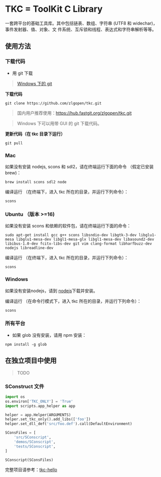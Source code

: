 # TKC = ToolKit C Library

一套跨平台的基础工具库。其中包括链表、数组、字符串 (UTF8 和 widechar)，事件发射器、值、对象、文
件系统、互斥锁和线程、表达式和字符串解析等等。

## 使用方法

### 下载代码

* 用 git 下载

> [Windows 下的 git](https://git-scm.com/download/win)

**下载代码**

```
git clone https://github.com/zlgopen/tkc.git
```

> 国内用户推荐使用：https://hub.fastgit.org/zlgopen/tkc.git

> Windows 下可以用带 GUI 的 git 下载代码。

**更新代码（在 tkc 目录下运行）**

```
git pull
```

### Mac

如果没有安装 nodejs, scons 和 sdl2，请在终端运行下面的命令 （假定已安装 brew)：

```
brew install scons sdl2 node
```

编译运行 （在终端下，进入 tkc 所在的目录，并运行下列命令）：

```
scons
```

### Ubuntu （版本 >=16)

如果没有安装 scons 和依赖的软件包，请在终端运行下面的命令：

```
sudo apt-get install gcc g++ scons libsndio-dev libgtk-3-dev libglu1-mesa libglu1-mesa-dev libgl1-mesa-glx libgl1-mesa-dev libasound2-dev libibus-1.0-dev fcitx-libs-dev git vim clang-format libharfbuzz-dev nodejs libreadline-dev
```

编译运行 （在终端下，进入 tkc 所在的目录，并运行下列命令）：

```
scons
```

### Windows

如果没有安装nodejs，请到 [nodejs](https://nodejs.org/en/)下载并安装。

编译运行 （在命令行模式下，进入 tkc 所在的目录，并运行下列命令）：

```
scons
```

### 所有平台

* 如果 glob 没有安装，请用 npm 安装：

```
npm install -g glob
```

## 在独立项目中使用

> TODO

### SConstruct 文件

```python
import os
os.environ['TKC_ONLY'] = 'True'
import scripts.app_helper as app 

helper = app.Helper(ARGUMENTS)
helper.set_tkc_only().add_libs(['foo'])
helper.set_dll_def('src/foo.def').call(DefaultEnvironment)

SConsFiles = [ 
    'src/SConscript',
    'demos/SConscript',
    'tests/SConscript',
]

SConscript(SConsFiles)
```


完整项目请参考：[tkc-hello](https://github.com/zlgopen/tkc-hello)

